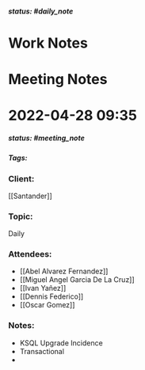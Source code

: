 ##### status: #daily_note 

# Work Notes

# Meeting Notes
# 2022-04-28 09:35
##### status: #meeting_note
##### Tags:

### Client:
[[Santander]]

### Topic:
Daily

### Attendees:
* [[Abel Alvarez Fernandez]]
* [[Miguel Angel Garcia De La Cruz]]
* [[Ivan Yañez]]
* [[Dennis Federico]]
* [[Oscar Gomez]]

### Notes:

- KSQL Upgrade Incidence
- Transactional
- 
